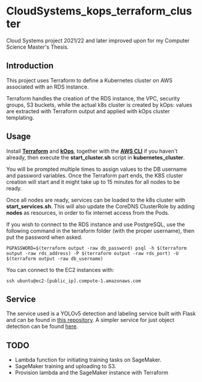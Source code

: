 # CloudSystems_kops_terraform_cluster
Cloud Systems project 2021/22 and later improved upon for my Computer Science Master's Thesis.

## Introduction
This project uses Terraform to define a Kubernetes cluster on AWS associated with an RDS instance.

Terraform handles the creation of the RDS instance, the VPC, security groups, S3 buckets, while the actual k8s cluster is created by kOps: values are extracted with Terraform output and applied with kOps cluster templating.

## Usage
Install [**Terraform**](https://learn.hashicorp.com/tutorials/terraform/install-cli) and [**kOps**](https://kops.sigs.k8s.io/getting_started/install/), together with the [**AWS CLI**](https://aws.amazon.com/cli/) if you haven't already, then execute the **start_cluster.sh** script in **kubernetes_cluster**.

You will be prompted multiple times to assign values to the DB username and password variables. Once the Terraform part ends, the K8S cluster creation will start and it might take up to 15 minutes for all nodes to be ready.

Once all nodes are ready, services can be loaded to the k8s cluster with **start_services.sh**. This will also update the CoreDNS ClusterRole by adding **nodes** as resources, in order to fix internet access from the Pods.

If you wish to connect to the RDS instance and use PostgreSQL, use the following command in the terraform folder (with the proper username), then put the password when asked.

`PGPASSWORD=$(terraform output -raw db_password) psql -h $(terraform output -raw rds_address) -P $(terraform output -raw rds_port) -U $(terraform output -raw db_username)`

You can connect to the EC2 instances with:

`ssh ubuntu@ec2-[public_ip].compute-1.amazonaws.com`

## Service

The service used is a YOLOv5 detection and labeling service built with Flask and can be found in [this repository](https://github.com/JustAToaster/labeling_and_detection_webservice).
A simpler service for just object detection can be found [here](https://github.com/JustAToaster/helmet_detection_webservice).

## TODO
- Lambda function for initiating training tasks on SageMaker.
- SageMaker training and uploading to S3.
- Provision lambda and the SageMaker instance with Terraform
